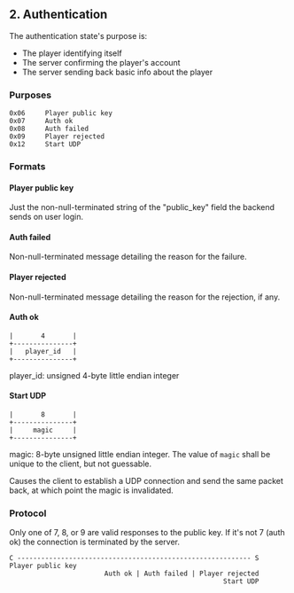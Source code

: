 ## 2. Authentication

The authentication state's purpose is:

- The player identifying itself
- The server confirming the player's account
- The server sending back basic info about the player

### Purposes

```
0x06     Player public key
0x07     Auth ok
0x08     Auth failed
0x09     Player rejected
0x12     Start UDP
```

### Formats

#### Player public key

Just the non-null-terminated string of the "public_key" field the backend sends on user login.

#### Auth failed

Non-null-terminated message detailing the reason for the failure.

#### Player rejected

Non-null-terminated message detailing the reason for the rejection, if any.

#### Auth ok

```
|       4       |
+---------------+
|   player_id   |
+---------------+
```

player_id: unsigned 4-byte little endian integer

#### Start UDP

```
|       8       |
+---------------+
|     magic     |
+---------------+
```

magic: 8-byte unsigned little endian integer. The value of `magic` shall be unique to the client, but not guessable.

Causes the client to establish a UDP connection and send the same packet back, at which point the magic is invalidated.

### Protocol

Only one of 7, 8, or 9 are valid responses to the public key. If it's not 7 (auth ok) the connection is terminated by the server.

```
C ----------------------------------------------------------- S
Player public key
                        Auth ok | Auth failed | Player rejected
                                                      Start UDP
```
